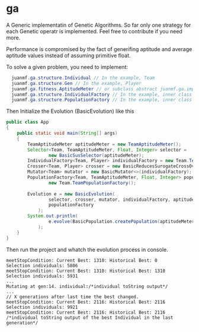 ga
==
A Generic implementatin of Genetic Algorithms. So far only one strategy for 
each Genetic operatr is implemented. Feel free to contribute if you need more.

Performance is compromised by the fact of generifing aptitude and average aptitude 
values instead of assuming primitive float.

To solve a given problem, you need to implement: 
```java
  juanmf.ga.structure.Individual // In the example, Team
  juanmf.ga.structure.Gen // In the example, Player
  juanmf.ga.fitness.AptitudeMeter // or subclass abstract juanmf.ga.implementation.BasicFitnessMeter
  juanmf.ga.structure.IndividualFactory // In the example, inner class of Team
  juanmf.ga.structure.PopulationFactory // In the example, inner class of Team
```

Then Initialize the Evolution (BasicEvolution) like this

```java
public class App
{
    public static void main(String[] args)
    {
        TeamAptitudeMeter aptitudeMeter = new TeamAptitudeMeter();
        Selector<Team, TeamAptitudeMeter, Float, Integer> selector = 
                new BasicSusSelector(aptitudeMeter);
        IndividualFactory<Team, Player> individualFactory = new Team.TeamFactory();
        Crosser<Team, Player> crosser = new BasicReducesSurogateCrossOver<>(individualFactory);
        Mutator<Team> mutator = new BasicMutator<>(individualFactory);
        PopulationFactory<Team, TeamAptitudeMeter, Float, Integer> populationFactory =
                new Team.TeamPopulationFactory();
        
        Evolution e = new BasicEvolution(
                selector, crosser, mutator, individualFactory, aptitudeMeter, 
                populationFactory
            );
        System.out.println(
                e.evolve(BasicPopulation.createPopulation(aptitudeMeter)).getBest()
            );
    }
}
```
Then run the project and whatch the evolution process in console.
```
meetStopCondition: Current Best: 1310: Historical Best: 0
Selection individuals: 5806
meetStopCondition: Current Best: 1310: Historical Best: 1310
Selection individuals: 5931
...
Mutating at gen:14. individual:/*individual toString output*/
...
// X generations after last time the best changed.
meetStopCondition: Current Best: 2116: Historical Best: 2116
Selection individuals: 9921
meetStopCondition: Current Best: 2116: Historical Best: 2116
/*individual toString output of the best Individual in the last generation*/ 
```
